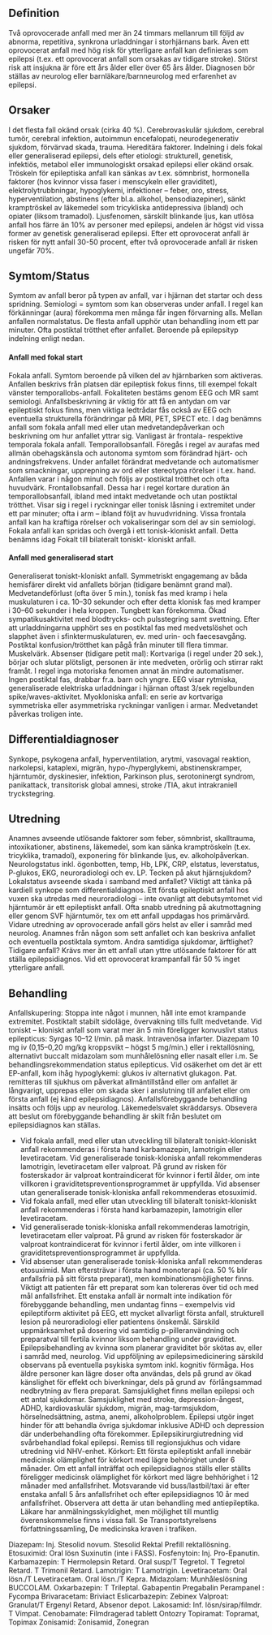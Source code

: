 ## Definition

Två oprovocerade anfall med mer än 24 timmars mellanrum till följd av abnorma, repetitiva, synkrona urladdningar i storhjärnans bark. Även ett oprovocerat anfall med hög risk för ytterligare anfall kan definieras som epilepsi (t.ex. ett oprovocerat anfall som orsakas av tidigare stroke). Störst risk att insjukna är före ett års ålder eller över 65 års ålder. Diagnosen bör ställas av neurolog eller barnläkare/barnneurolog med erfarenhet av epilepsi.

## Orsaker

I det flesta fall okänd orsak (cirka 40 %). Cerebrovaskulär sjukdom, cerebral tumör, cerebral infektion, autoimmun encefalopati, neurodegenerativ sjukdom, förvärvad skada, trauma. Hereditära faktorer. Indelning i dels fokal eller generaliserad epilepsi, dels efter etiologi: strukturell, genetisk, infektiös, metabol eller immunologiskt orsakad epilepsi eller okänd orsak. Tröskeln för epileptiska anfall kan sänkas av t.ex. sömnbrist, hormonella faktorer (hos kvinnor vissa faser i menscykeln eller graviditet), elektrolytrubbningar, hypoglykemi, infektioner – feber, oro, stress, hyperventilation, abstinens (efter bl.a. alkohol, bensodiazepiner), sänkt kramptröskel av läkemedel som tricykliska antidepressiva (ibland) och opiater (liksom tramadol). Ljusfenomen, särskilt blinkande ljus, kan utlösa anfall hos färre än 10% av personer med epilepsi, andelen är högst vid vissa former av genetisk generaliserad epilepsi. Efter ett oprovocerat anfall är risken för nytt anfall 30-50 procent, efter två oprovocerade anfall är risken ungefär 70%.

## Symtom/Status

Symtom av anfall beror på typen av anfall, var i hjärnan det startar och dess spridning. Semiologi = symtom som kan observeras under anfall. I regel kan förkänningar (aura) förekomma men många får ingen förvarning alls. Mellan anfallen normalstatus. De flesta anfall upphör utan behandling inom ett par minuter. Ofta postiktal trötthet efter anfallet. Beroende på epilepsityp indelning enligt nedan.

#### Anfall med fokal start

Fokala anfall. Symtom beroende på vilken del av hjärnbarken som aktiveras.
Anfallen beskrivs från platsen där epileptisk fokus finns, till exempel fokalt vänster temporallobs-anfall. Fokaliteten bestäms genom EEG och MR samt semiologi. Anfallsbeskrivning är viktig för att få en antydan om var epileptiskt fokus finns, men viktiga ledtrådar fås också av EEG och eventuella strukturella förändringar på MRI, PET, SPECT etc.
I dag benämns anfall som fokala anfall med eller utan medvetandepåverkan och beskrivning om hur anfallet yttrar sig. Vanligast är frontala- respektive temporala fokala anfall.
Temporallobsanfall. Föregås i regel av aurafas med allmän obehagskänsla och autonoma symtom som förändrad hjärt- och andningsfrekvens. Under anfallet förändrat medvetande och automatismer som smackningar, upprepning av ord eller stereotypa rörelser i t.ex. hand. Anfallen varar i någon minut och följs av postiktal trötthet och ofta huvudvärk.
Frontallobsanfall. Dessa har i regel kortare duration än temporallobsanfall, ibland med intakt medvetande och utan postiktal trötthet. Visar sig i regel i ryckningar eller tonisk låsning i extremitet under ett par minuter; ofta i arm – ibland följt av huvudvridning. Vissa frontala anfall kan ha kraftiga rörelser och vokaliseringar som del av sin semiologi.
Fokala anfall kan spridas och övergå i ett tonisk-kloniskt anfall. Detta benämns idag Fokalt till bilateralt toniskt- kloniskt anfall.

#### Anfall med generaliserad start

Generaliserat toniskt-kloniskt anfall. Symmetriskt engagemang av båda hemisfärer direkt vid anfallets början (tidigare benämnt grand mal). Medvetandeförlust (ofta över 5 min.), tonisk fas med kramp i hela muskulaturen i ca. 10–30 sekunder och efter detta klonisk fas med kramper i 30–60 sekunder i hela kroppen. Tungbett kan förekomma. Ökad sympatikusaktivitet med blodtrycks- och pulsstegring samt svettning. Efter att urladdningarna upphört ses en postiktal fas med medvetslöshet och slapphet även i sfinktermuskulaturen, ev. med urin- och faecesavgång. Postiktal konfusion/trötthet kan pågå från minuter till flera timmar. Muskelvärk.
Absenser (tidigare petit mal): Kortvariga (i regel under 20 sek.), börjar och slutar plötsligt, personen är inte medveten, orörlig och stirrar rakt framåt. I regel inga motoriska fenomen annat än mindre automatismer. Ingen postiktal fas, drabbar fr.a. barn och yngre. EEG visar rytmiska, generaliserade elektriska urladdningar i hjärnan oftast 3/sek regelbunden spike/waves-aktivitet.
Myokloniska anfall: en serie av kortvariga symmetriska eller asymmetriska ryckningar vanligen i armar. Medvetandet påverkas troligen inte.

## Differentialdiagnoser

Synkope, psykogena anfall, hyperventilation, arytmi, vasovagal reaktion, narkolepsi, kataplexi, migrän, hypo-/hyperglykemi, abstinenskramper, hjärntumör, dyskinesier, infektion, Parkinson plus, serotoninergt syndrom, panikattack, transitorisk global amnesi, stroke /TIA, akut intrakraniell tryckstegring.

## Utredning

Anamnes avseende utlösande faktorer som feber, sömnbrist, skalltrauma, intoxikationer, abstinens, läkemedel, som kan sänka kramptröskeln (t.ex. tricyklika, tramadol), exponering för blinkande ljus, ev. alkoholpåverkan. Neurologstatus inkl. ögonbotten, temp, Hb, LPK, CRP, elstatus, leverstatus, P-glukos, EKG, neuroradiologi och ev. LP. Tecken på akut hjärnsjukdom? Lokalstatus avseende skada i samband med anfallet? Viktigt att tänka på kardiell synkope som differentialdiagnos.
Ett första epileptiskt anfall hos vuxen ska utredas med neuroradiologi – inte ovanligt att debutsymtomet vid hjärntumör är ett epileptiskt anfall. Ofta snabb utredning på akutmottagning eller genom SVF hjärntumör, tex om ett anfall uppdagas hos primärvård.
Vidare utredning av oprovocerade anfall görs helst av eller i samråd med neurolog. Anamnes från någon som sett anfallet och kan beskriva anfallet och eventuella postiktala symtom. Andra samtidiga sjukdomar, ärftlighet? Tidigare anfall?
Krävs mer än ett anfall utan yttre utlösande faktorer för att ställa epilepsidiagnos. Vid ett oprovocerat krampanfall får 50 % inget ytterligare anfall.

## Behandling

Anfallskupering: Stoppa inte något i munnen, håll inte emot krampande extremitet. Postiktalt stabilt sidoläge, övervakning tills fullt medvetande. Vid toniskt – kloniskt anfall som varat mer än 5 min föreligger konvuslivt status epilepticus: Syrgas 10–12 l/min. på mask. Intravenösa infarter. Diazepam 10 mg iv (0,15–0,20 mg/kg kroppsvikt – högst 5 mg/min.) eller i rektallösning, alternativt buccalt midazolam som munhålelösning eller nasalt eller i.m. Se behandlingsrekommendation status epilepticus. Vid osäkerhet om det är ett EP-anfall, kom ihåg hypoglykemi: glukos iv alternativt glukagon. Pat. remitteras till sjukhus om påverkat allmäntillstånd eller om anfallet är långvarigt, upprepas eller om skada sker i anslutning till anfallet eller om första anfall (ej känd epilepsidiagnos).
Anfallsförebyggande behandling insätts och följs upp av neurolog. Läkemedelsvalet skräddarsys. Obsevera att beslut om förebyggande behandling är skilt från beslutet om epilepsidiagnos kan ställas.
- Vid fokala anfall, med eller utan utveckling till bilateralt toniskt-kloniskt anfall rekommenderas i första hand karbamazepin, lamotrigin eller levetiracetam. Vid generaliserade tonisk-kloniska anfall rekommenderas lamotrigin, levetiracetam eller valproat. På grund av risken för fosterskador är valproat kontraindicerat för kvinnor i fertil ålder, om inte villkoren i graviditetspreventionsprogrammet är uppfyllda. Vid absenser utan generaliserade tonisk-kloniska anfall rekommenderas etosuximid.
- Vid fokala anfall, med eller utan utveckling till bilateralt toniskt-kloniskt anfall rekommenderas i första hand karbamazepin, lamotrigin eller levetiracetam.
- Vid generaliserade tonisk-kloniska anfall rekommenderas lamotrigin, levetiracetam eller valproat. På grund av risken för fosterskador är valproat kontraindicerat för kvinnor i fertil ålder, om inte villkoren i graviditetspreventionsprogrammet är uppfyllda.
- Vid absenser utan generaliserade tonisk-kloniska anfall rekommenderas etosuximid.
Man eftersträvar i första hand monoterapi (ca. 50 % blir anfallsfria på sitt första preparat), men kombinationsmöjligheter finns. Viktigt att patienten får ett preparat som kan tolereras över tid och med mål anfallsfrihet. Ett enstaka anfall är normalt inte indikation för förebyggande behandling, men undantag finns – exempelvis vid epileptiform aktivitet på EEG, ett mycket allvarligt första anfall, strukturell lesion på neuroradiologi eller patientens önskemål.
Särskild uppmärksamhet på dosering vid samtidig p-pilleranvändning och preparatval till fertila kvinnor liksom behandling under graviditet. Epilepsibehandling av kvinna som planerar graviditet bör skötas av, eller i samråd med, neurolog.
Vid uppföljning av epilepsimedicinering särskild observans på eventuella psykiska symtom inkl. kognitiv förmåga. Hos äldre personer kan lägre doser ofta användas, dels på grund av ökad känslighet för effekt och biverkningar, dels på grund av  förlångsammad nedbrytning av flera preparat.
Samsjuklighet finns mellan epilepsi och ett antal sjukdomar. Samsjuklighet med stroke, depression-ångest, ADHD, kardiovaskulär sjukdom, migrän, mag-tarmsjukdom, hörselnedsättning, astma, anemi, alkoholproblem. Epilepsi utgör inget hinder för att behandla övriga sjukdomar inklusive ADHD och depression där underbehandling ofta förekommer.
Epilepsikirurgiutredning vid svårbehandlad fokal epilepsi. Remiss till regionsjukhus och vidare utredning vid NHV-enhet.
Körkort: Ett första epileptiskt anfall innebär medicinsk olämplighet för körkort med lägre behörighet under 6 månader. Om ett anfall inträffat och epilepsidiagnos ställs eller ställts föreligger medicinsk olämplighet för körkort med lägre behhörighet i 12 månader med anfallsfrihet. Motsvarande vid buss/lastbil/taxi är efter enstaka anfall 5 års anfallsfrihet och efter epilepsidiagnos 10 år med anfallsfrihet. Observera att detta är utan behandling med antiepileptika. Läkare har anmälningsskyldighet, men möjlighet till muntlig överenskommelse finns i vissa fall. Se Transportstyrelsens författningssamling, De medicinska kraven i trafiken.


Diazepam: Inj. Stesolid novum. Stesolid Rektal Prefill rektallösning.
Etosuximid: Oral lösn Suxinutin (inte i FASS).
Fosfenytoin: Inj. Pro-Epanutin.
Karbamazepin: T Hermolepsin Retard. Oral susp/T Tegretol. T Tegretol Retard.
T Trimonil Retard.
Lamotrigin: T Lamotrigin.
Levetiracetam: Oral lösn./T Levetiracetam. Oral lösn./T Kepra.
Midazolam: Munhåleslösning BUCCOLAM.
Oxkarbazepin: T Trileptal.
Gabapentin
Pregabalin
Perampanel : Fycompa
Brivaracetam: Briviact
Eslicarbazepin: Zebinex
Valproat: Granulat/T Ergenyl Retard, Absenor depot.
Lakosamid: Inf. lösn/sirap/filmdr. T Vimpat.
Cenobamate: Filmdragerad tablett Ontozry
Topiramat: Topramat, Topimax
Zonisamid: Zonisamid, Zonegran

